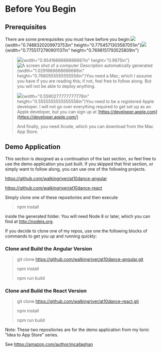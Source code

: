 # Before You Begin

## Prerequisites

There are some prerequisites you must have before you
begin.![](media/image22.emf){width="0.7488320209973753in"
height="0.7754571303587051in"}![](media/image23.emf){width="0.7755172790901137in"
height="0.7698151793525809in"}

> ![](media/image22.emf){width="0.9541666666666667in"
> height="0.9875in"}![A screen shot of a computer Description
> automatically
> generated](media/image24.png){width="1.0291666666666666in"
> height="0.7680555555555556in"}You need a Mac; which I assume you have
> if you are reading this; if not, feel free to follow along. But you
> will not be able to deploy anything.
>
> ![](media/image23.emf){width="0.5590277777777778in"
> height="0.5555555555555556in"}You need to be a registered Apple
> developer. I will not go over everything required to get set up as an
> Apple developer, but you can sign up
> at [https://developer.apple.com](https://developer.apple.com/)
>
> And finally, you need Xcode, which you can download from the Mac App
> Store.

## Demo Application

This section is designed as a continuation of the last section, so feel
free to use the demo application you just built. If you skipped that
first section, or simply want to follow along, you can use one of the
following projects.

<https://github.com/walkingriver/at10dance-angular>

<https://github.com/walkingriver/at10dance-react>

Simply clone one of these repositories and then execute

> npm install

inside the generated folder. You will need Node 8 or later, which you
can find at <http://nodejs.org>.

If you decide to clone one of my repos, use one the following blocks of
commands to get you up and running quickly:

### Clone and Build the Angular Version

> git clone <https://github.com/walkingriver/at10dance-angular.git>
>
> npm install
>
> npm run build

### Clone and Build the React Version

> git clone <https://github.com/walkingriver/at10dance-react.git>
>
> npm install
>
> npm run build

Note: These two repositories are for the demo application from my Ionic
"Idea to App Store" series.

See <https://amazon.com/author/mcallaghan>

